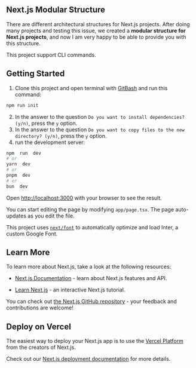 ## Next.js Modular Structure

There are different architectural structures for Next.js projects. After doing many projects and testing this issue, we created a **modular structure for Next.js projects**, and now I am very happy to be able to provide you with this structure.

This project support CLI commands.

## Getting Started

 1. Clone this project and open terminal with [GitBash](https://git-scm.com/downloads) and run this command:
 ```bash
 npm run init
 ```
 2. In the answer to the question `Do you want to install dependencies? (y/n)`, press the `y` option.
 3.  In the answer to the question `Do you want to copy files to the new directory? (y/n)`, press the `y` option.
 4. run the development server:
```bash
npm  run  dev
# or
yarn  dev
# or
pnpm  dev
# or
bun  dev
```

Open [http://localhost:3000](http://localhost:3000) with your browser to see the result.

You can start editing the page by modifying `app/page.tsx`. The page auto-updates as you edit the file.

This project uses [`next/font`](https://nextjs.org/docs/basic-features/font-optimization) to automatically optimize and load Inter, a custom Google Font.

  

## Learn More

  

To learn more about Next.js, take a look at the following resources:

  

-  [Next.js Documentation](https://nextjs.org/docs) - learn about Next.js features and API.

-  [Learn Next.js](https://nextjs.org/learn) - an interactive Next.js tutorial.

  

You can check out [the Next.js GitHub repository](https://github.com/vercel/next.js/) - your feedback and contributions are welcome!

  

## Deploy on Vercel

  

The easiest way to deploy your Next.js app is to use the [Vercel Platform](https://vercel.com/new?utm_medium=default-template&filter=next.js&utm_source=create-next-app&utm_campaign=create-next-app-readme) from the creators of Next.js.

  

Check out our [Next.js deployment documentation](https://nextjs.org/docs/deployment) for more details.